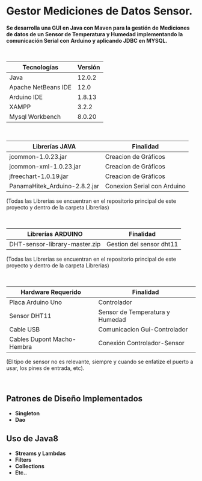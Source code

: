 # Gestor Mediciones de Datos Sensor.

**Se desarrolla una GUI en Java con Maven para la gestión de Mediciones de datos  de un Sensor de Temperatura y Humedad implementando la comunicación Serial con Arduino y aplicando JDBC en MYSQL.**
 
 </br>

| **Tecnologías** | **Versión** |               
| ------------- | ------------- |
| Java |   12.0.2 |
| Apache NetBeans IDE |  12.0 |
| Arduino IDE | 1.8.13  |
| XAMPP | 3.2.2  |
| Mysql Workbench | 8.0.20  |

</br>

| **Librerías JAVA** | **Finalidad** |               
| ------------- | ------------- |
| jcommon-1.0.23.jar |   Creacion de Gráficos |
| jcommon-xml-1.0.23.jar |  Creacion de Gráficos |
| jfreechart-1.0.19.jar | Creacion de Gráficos  |
| PanamaHitek_Arduino-2.8.2.jar | Conexion Serial con Arduino  |

(Todas las Librerías se encuentran en el repositorio principal de este proyecto y dentro de la carpeta Librerias)

</br>

| **Librerías ARDUINO** | **Finalidad** |               
| ------------- | ------------- |
| DHT-sensor-library-master.zip |  Gestion del sensor dht11  |

(Todas las Librerías se encuentran en el repositorio principal de este proyecto y dentro de la carpeta Librerias)

</br>

| **Hardware Requerido** | **Finalidad** |               
| ------------- | ------------- |
|  Placa Arduino Uno| Controlador   |
| Sensor DHT11 | Sensor de Temperatura y Humedad |
| Cable USB| Comunicacion Gui-Controlador |
| Cables Dupont Macho-Hembra| Conexión Controlador-Sensor|

(El tipo de sensor no es relevante, siempre y cuando se enfatize el puerto a usar, los pines de entrada, etc).


</br>

 
 ## Patrones de Diseño Implementados
 * **Singleton** 
 * **Dao** 
 
 ## Uso de Java8
* **Streams y Lambdas**
* **Filters**
* **Collections**
* **Etc..**

</br>
